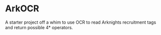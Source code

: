 # ArkOCR
A starter project off a whim to use OCR to read Arknights recruitment tags and return possible 4* operators. 
